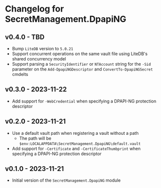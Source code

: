 # Changelog for SecretManagement.DpapiNG

## v0.4.0 - TBD

+ Bump `LiteDB` version to `5.0.21`
+ Support concurrent operations on the same vault file using LiteDB's shared concurrency model
+ Support parsing a `SecurityIdentifier` or `NTAccount` string for the `-Sid` parameter on the `Add-DpapiNGDescriptor` and `ConvertTo-DpapiNGSecret` cmdelts

## v0.3.0 - 2023-11-22

+ Add support for `-WebCredential` when specifying a DPAPI-NG protection descriptor

## v0.2.0 - 2023-11-21

+ Use a default vault path when registering a vault without a path
  + The path will be `$env:LOCALAPPDATA\SecretManagement.DpapiNG\default.vault`
+ Add support for `-Certificate` and `-CertificateThumbprint` when specifying a DPAPI-NG protection descriptor

## v0.1.0 - 2023-11-21

+ Initial version of the `SecretManagement.DpapiNG` module
